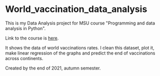 # World_vaccination_data_analysis
This is my Data Analysis project for MSU course "Programming and data analysis in Python".

Link to the course is [here](https://github.com/MSUcourses/Data-Analysis-with-Python/tree/main/Python).

It shows the data of world vaccinations rates. 
I clean this dataset, plot it, make linear regression of the graphs and predict the end of vaccinations across continents.

Created by the end of 2021, autumn semester.
